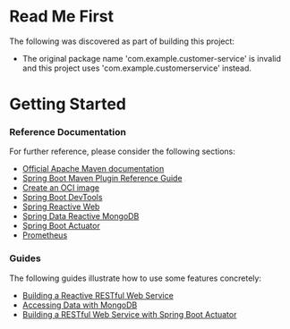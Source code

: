 # Read Me First
The following was discovered as part of building this project:

* The original package name 'com.example.customer-service' is invalid and this project uses 'com.example.customerservice' instead.

# Getting Started

### Reference Documentation
For further reference, please consider the following sections:

* [Official Apache Maven documentation](https://maven.apache.org/guides/index.html)
* [Spring Boot Maven Plugin Reference Guide](https://docs.spring.io/spring-boot/docs/3.0.4/maven-plugin/reference/html/)
* [Create an OCI image](https://docs.spring.io/spring-boot/docs/3.0.4/maven-plugin/reference/html/#build-image)
* [Spring Boot DevTools](https://docs.spring.io/spring-boot/docs/3.0.4/reference/htmlsingle/#using.devtools)
* [Spring Reactive Web](https://docs.spring.io/spring-boot/docs/3.0.4/reference/htmlsingle/#web.reactive)
* [Spring Data Reactive MongoDB](https://docs.spring.io/spring-boot/docs/3.0.4/reference/htmlsingle/#data.nosql.mongodb)
* [Spring Boot Actuator](https://docs.spring.io/spring-boot/docs/3.0.4/reference/htmlsingle/#actuator)
* [Prometheus](https://docs.spring.io/spring-boot/docs/3.0.4/reference/htmlsingle/#actuator.metrics.export.prometheus)

### Guides
The following guides illustrate how to use some features concretely:

* [Building a Reactive RESTful Web Service](https://spring.io/guides/gs/reactive-rest-service/)
* [Accessing Data with MongoDB](https://spring.io/guides/gs/accessing-data-mongodb/)
* [Building a RESTful Web Service with Spring Boot Actuator](https://spring.io/guides/gs/actuator-service/)

